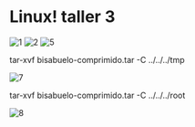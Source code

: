 # Linux! taller 3
![1](https://user-images.githubusercontent.com/91298191/157996495-852d719d-e683-461f-a665-2313ba672e61.png)
![2](https://user-images.githubusercontent.com/91298191/157996630-f5c2ed01-0c24-4453-af09-4508f2a42734.png)
![5](https://user-images.githubusercontent.com/91298191/158716618-bf999ca2-fae8-4a4c-a21f-96ac9fba64c4.png)

tar-xvf bisabuelo-comprimido.tar -C ../../../tmp

![7](https://user-images.githubusercontent.com/91298191/158721104-43eded60-1da6-452d-af66-ed74d727441f.png)


tar-xvf bisabuelo-comprimido.tar -C ../../../root

![8](https://user-images.githubusercontent.com/91298191/158722191-cbeccdc1-b548-4f38-9df0-b4177f1101ae.png)
